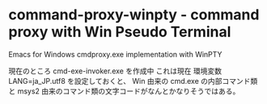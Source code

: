 ﻿# command-proxy-winpty - command proxy with Win Pseudo Terminal
Emacs for Windows cmdproxy.exe implementation with WinPTY

現在のところ cmd-exe-invoker.exe を作成中
これは現在 環境変数 LANG=ja_JP.utf8 を設定しておくと、
Win 由来の cmd.exe の内部コマンド類 と msys2 由来のコマンド類の文字コードがなんとかなりそうではある。
